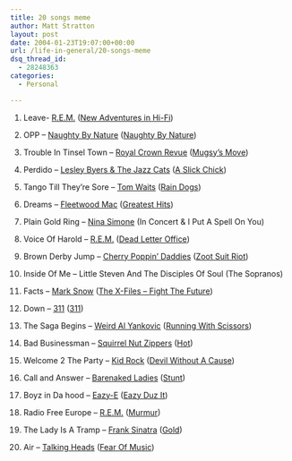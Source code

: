 ```yaml
---
title: 20 songs meme
author: Matt Stratton
layout: post
date: 2004-01-23T19:07:00+00:00
url: /life-in-general/20-songs-meme
dsq_thread_id:
  - 28248363
categories:
  - Personal

---
```

1. Leave- <a href="http://www.allmusic.com/cg/amg.dll?P=amg&sql=R.E.M.&opt1=1" target="_blank">R.E.M.</a> (<a href="http://www.amazon.com/exec/obidos/ASIN/B000002N9S/straigeyefort-20" target="_blank">New Adventures in Hi-Fi</a>)
  
2. OPP &#8211; <a href="http://www.allmusic.com/cg/amg.dll?P=amg&sql=Naughty+By+Nature&opt1=1" target="_blank">Naughty By Nature</a> (<a href="http://www.amazon.com/exec/obidos/ASIN/B000000HIG/straigeyefort-20" target="_blank">Naughty By Nature</a>)
  
3. Trouble In Tinsel Town &#8211; <a href="http://www.allmusic.com/cg/amg.dll?P=amg&sql=Royal+Crown+Revue&opt1=1" target="_blank">Royal Crown Revue</a> (<a href="http://www.amazon.com/exec/obidos/ASIN/B0000062W5/straigeyefort-20" target="_blank">Mugsy&#8217;s Move</a>)
  
4. Perdido &#8211; <a href="http://www.allmusic.com/cg/amg.dll?P=amg&sql=Lesley+Byers+&+The+Jazz+Cats&opt1=1" target="_blank">Lesley Byers & The Jazz Cats</a> (<a href="http://www.lesleybyers.com" target="_blank">A Slick Chick</a>)
  
5. Tango Till They&#8217;re Sore &#8211; <a href="http://www.allmusic.com/cg/amg.dll?P=amg&sql=Tom+Waits&opt1=1" target="_blank">Tom Waits</a> (<a href="http://www.amazon.com/exec/obidos/ASIN/B000001FFJ/straigeyefort-20" target="_blank">Rain Dogs</a>)
  
6. Dreams &#8211; <a href="http://www.allmusic.com/cg/amg.dll?P=amg&sql=Fleetwood+Mac&opt1=1" target="_blank">Fleetwood Mac</a> (<a href="http://www.amazon.com/exec/obidos/ASIN/B000002LFZ/straigeyefort-20" target="_blank">Greatest Hits</a>)
  
7. Plain Gold Ring &#8211; <a href="http://www.allmusic.com/cg/amg.dll?P=amg&sql=Nina+Simone&opt1=1" target="_blank">Nina Simone</a> (In Concert & I Put A Spell On You)
  
8. Voice Of Harold &#8211; <a href="http://www.allmusic.com/cg/amg.dll?P=amg&sql=R.E.M.&opt1=1" target="_blank">R.E.M.</a> (<a href="http://www.amazon.com/exec/obidos/ASIN/B000001I0I/straigeyefort-20" target="_blank">Dead Letter Office</a>)
  
9. Brown Derby Jump &#8211; <a href="http://www.allmusic.com/cg/amg.dll?P=amg&sql=Cherry+Poppin'+Daddies&opt1=1" target="_blank">Cherry Poppin&#8217; Daddies</a> (<a href="http://www.amazon.com/exec/obidos/ASIN/B00005RIJH/straigeyefort-20" target="_blank">Zoot Suit Riot</a>)
  
10. Inside Of Me &#8211; Little Steven And The Disciples Of Soul (The Sopranos)
  
11. Facts &#8211; <a href="http://www.allmusic.com/cg/amg.dll?P=amg&sql=Mark+Snow&opt1=1" target="_blank">Mark Snow</a> (<a href="http://www.amazon.com/exec/obidos/ASIN/B000006OAQ/straigeyefort-20" target="_blank">The X-Files &#8211; Fight The Future</a>)
  
12. Down &#8211; <a href="http://www.allmusic.com/cg/amg.dll?P=amg&sql=311&opt1=1" target="_blank">311</a> (<a href="http://www.amazon.com/exec/obidos/ASIN/B00009YFP9/straigeyefort-20" target="_blank">311</a>)
  
13. The Saga Begins &#8211; <a href="http://www.allmusic.com/cg/amg.dll?P=amg&sql=Weird+Al+Yankovic&opt1=1" target="_blank">Weird Al Yankovic</a> (<a href="http://www.amazon.com/exec/obidos/ASIN/B00000JH89/straigeyefort-20" target="_blank">Running With Scissors</a>)
  
14. Bad Businessman &#8211; <a href="http://www.allmusic.com/cg/amg.dll?P=amg&sql=Squirrel+Nut+Zippers&opt1=1" target="_blank">Squirrel Nut Zippers</a> (<a href="http://www.amazon.com/exec/obidos/ASIN/B000004ATE/straigeyefort-20" target="_blank">Hot</a>)
  
15. Welcome 2 The Party &#8211; <a href="http://www.allmusic.com/cg/amg.dll?P=amg&sql=Kid+Rock&opt1=1" target="_blank">Kid Rock</a> (<a href="http://www.amazon.com/exec/obidos/ASIN/B000009ED0/straigeyefort-20" target="_blank">Devil Without A Cause</a>)
  
16. Call and Answer &#8211; <a href="http://www.allmusic.com/cg/amg.dll?P=amg&sql=Barenaked+Ladies&opt1=1" target="_blank">Barenaked Ladies</a> (<a href="http://www.allmusic.com/cg/amg.dll?P=amg&sql=Barenaked+Ladies&opt1=1" target="_blank">Stunt</a>)
  
17. Boyz in Da hood &#8211; <a href="http://www.allmusic.com/cg/amg.dll?P=amg&sql=Eazy-E&opt1=1" target="_blank">Eazy-E</a> (<a href="http://www.amazon.com/exec/obidos/ASIN/B00006JJ5R/straigeyefort-20" target="_blank">Eazy Duz It</a>)
  
18. Radio Free Europe &#8211; <a href="http://www.allmusic.com/cg/amg.dll?P=amg&sql=R.E.M.&opt1=1" target="_blank">R.E.M.</a> (<a href="http://www.amazon.com/exec/obidos/ASIN/B000001I0A/straigeyefort-20" target="_blank">Murmur</a>)
  
19. The Lady Is A Tramp &#8211; <a href="http://www.allmusic.com/cg/amg.dll?P=amg&sql=Frank+Sinatra&opt1=1" target="_blank">Frank Sinatra</a> (<a href="http://www.amazon.com/exec/obidos/ASIN/B000002T98/straigeyefort-20" target="_blank">Gold</a>)
  
20. Air &#8211; <a href="http://www.allmusic.com/cg/amg.dll?P=amg&sql=Talking+Heads&opt1=1" target="_blank">Talking Heads</a> (<a href="http://www.amazon.com/exec/obidos/ASIN/B000002KNY/straigeyefort-20" target="_blank">Fear Of Music</a>)